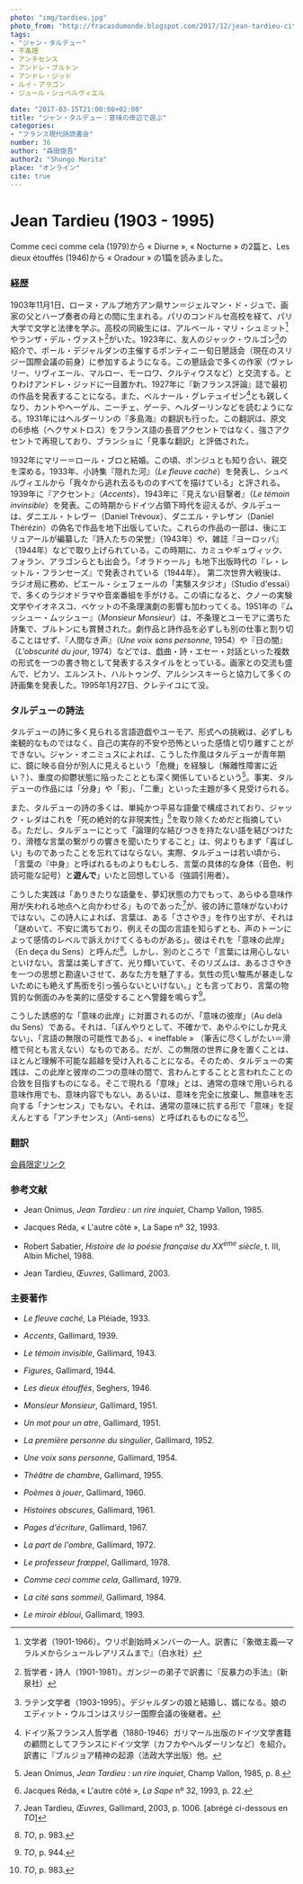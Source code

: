 ```yaml
---
photo: "img/tardieu.jpg"
photo_from: "http://fracasdumonde.blogspot.com/2017/12/jean-tardieu-cite-souterraine.html"
tags:
- "ジャン・タルデュー"
- 不条理
- アンチセンス 
- アンドレ・ブルトン
- アンドレ・ジッド
- ルイ・アラゴン
- ジュール・シュペルヴィエル

date: "2017-03-15T21:00:00+02:00"
title: "ジャン・タルデュー：意味の岸辺で遊ぶ"
categories:
- "フランス現代詩読書会"
number: 36
author: "森田俊吾"
author2: "Shungo Morita"
place: "オンライン"
cite: true
---
```



# Jean Tardieu (1903 - 1995)

Comme ceci comme cela (1979)から « Diurne », « Nocturne » の2篇と、Les dieux étouffés (1946)から « Oradour » の1篇を読みました。

<!--more-->

### 経歴

1903年11月1日、ローヌ・アルプ地方アン県サン＝ジェルマン・ド・ジュで、画家の父とハープ奏者の母との間に生まれる。パリのコンドルセ高校を経て、パリ大学で文学と法律を学ぶ。高校の同級生には、アルベール・マリ・シュミット[^1]やランザ・デル・ヴァスト[^2]がいた。1923年に、友人のジャック・ウルゴン[^3]の紹介で、ポール・デジャルダンの主催するポンティニー旬日懇話会（現在のスリジー国際会議の前身）に参加するようになる。この懇話会で多くの作家（ヴァレリー、リヴィエール、マルロー、モーロワ、クルティウスなど）と交流する。とりわけアンドレ・ジッドに一目置かれ、1927年に『新フランス評論』誌で最初の作品を発表することになる。また、ベルナール・グレテュイゼン[^4]とも親しくなり、カントやヘーゲル、ニーチェ、ゲーテ、ヘルダーリンなどを読むようになる。1931年にはヘルダーリンの『多島海』の翻訳も行った。この翻訳は、原文の6歩格（ヘクサメトロス）をフランス語の長音アクセントではなく、強さアクセントで再現しており、ブランショに「見事な翻訳」と評価された。

1932年にマリー＝ロール・ブロと結婚。この頃、ポンジュとも知り合い、親交を深める。1933年、小詩集『隠れた河』（*Le fleuve caché*）を発表し、シュペルヴィエルから「我々から逃れ去るもののすべてを描けている」と評される。1939年に『アクセント』（*Accents*）、1943年に『見えない目撃者』（*Le témoin invinsible*）を発表。この時期からドイツ占領下時代を迎えるが、タルデューは、ダニエル・トレヴー（Daniel Trévoux）、ダニエル・テレザン（Daniel Thérézin）の偽名で作品を地下出版していた。これらの作品の一部は、後にエリュアールが編纂した『詩人たちの栄誉』（1943年）や、雑誌『ヨーロッパ』（1944年）などで取り上げられている。この時期に、カミュやギュヴィック、フォラン、アラゴンらとも出会う。「オラドゥール」も地下出版時代の『レ・レットル・フランセーズ』で発表されている（1944年）。 第二次世界大戦後は、ラジオ局に務め、ピエール・シェフェールの「実験スタジオ」（Studio d'essai）で、多くのラジオドラマや音楽番組を手がける。この頃になると、クノーの実験文学やイオネスコ、ベケットの不条理演劇の影響も加わってくる。1951年の『ムッシュー・ムッシュー』（*Monsieur Monsieur*）は、不条理とユーモアに満ちた詩集で、ブルトンにも賞賛された。劇作品と詩作品を必ずしも別の仕事と割り切ることはせず、『人間なき声』（*Une voix sans personne*, 1954）や『日の闇』（*L'obscurité du jour*, 1974）などでは、戯曲・詩・エセー・対話といった複数の形式を一つの書き物として発表するスタイルをとっている。画家との交流も盛んで、ピカソ、エルンスト、ハルトゥング、アルシンスキーらと協力して多くの詩画集を発表した。1995年1月27日、クレテイユにて没。

### タルデューの詩法

タルデューの詩に多く見られる言語遊戯やユーモア、形式への挑戦は、必ずしも楽観的なものではなく、自己の実存的不安や恐怖といった感情と切り離すことができない。ジャン・オニミュスによれば、こうした作風はタルデューが青年期に、鏡に映る自分が別人に見えるという「危機」を経験し（解離性障害に近い？）、重度の抑鬱状態に陥ったこととも深く関係しているという[^5]。事実、タルデューの作品には「分身」や「影」、「二重」といった主題が多く見受けられる。

また、タルデューの詩の多くは、単純かつ平易な語彙で構成されており、ジャック・レダはこれを「死の絶対的な非現実性」[^6]を取り除くためだと指摘している。ただし、タルデューにとって「論理的な結びつきを持たない語を結びつけたり、滑稽な言葉の繋がりの響きを聞いたりすること」は、何よりもまず「喜ばしい」ものであったことを忘れてはならない。実際、タルデューは若い頃から、「言葉の『中身』と呼ばれるものよりもむしろ、言葉の具体的な身体（音色、判読可能な記号）と**遊んで**」いたと回想している（強調引用者）。

こうした実践は「ありきたりな語彙を、夢幻状態の力でもって、あらゆる意味作用が失われる地点へと向かわせる」ものであった[^7]が、彼の詩に意味がないわけではない。この詩人によれば、言葉は、ある「ささやき」を作り出すが、それは「謎めいて、不安に満ちており、例えその国の言語を知らずとも、声のトーンによって感情のレベルで訴えかけてくるものがある」。彼はそれを「意味の此岸」（En deça du Sens）と呼んだ[^8]。しかし、別のところで「言葉には用心しないといけない。言葉は美しすぎて、光り輝いていて、そのリズムは、あるささやきを一つの思想と勘違いさせて、あなた方を魅了する。気性の荒い駿馬が暴走しないためにも絶えず馬銜を引っ張らないといけない。」とも言っており、言葉の物質的な側面のみを美的に感受することへ警鐘を鳴らす[^9]。

こうした誘惑的な「意味の此岸」に対置されるのが、「意味の彼岸」（Au delà du Sens）である。それは、「ぼんやりとして、不確かで、あやふやにしか見えない」、「言語の無限の可能性である」、« ineffable » （筆舌に尽くしがたい＝滑稽で何とも言えない）なものである。だが、この無限の世界に身を置くことは、ほとんど理解不可能な超越を受け入れることになる。そのため、タルデューの実践は、この此岸と彼岸の二つの意味の間で、言わんとすることと言われたことの合致を目指すものになる。そこで現れる「意味」とは、通常の意味で用いられる意味作用でも、意味内容でもない。あるいは、意味を完全に放棄し、無意味を志向する「ナンセンス」でもない。それは、通常の意味に抗する形で「意味」を捉えんとする「アンチセンス」（Anti-sens）と呼ばれるものになる[^10]。

### 翻訳

[会員限定リンク](https://groups.google.com/d/msg/poesiecontemporaine/qTUYHpm-3Rk/0HITWkYHBgAJ)

### 参考文献

-   Jean Onimus, *Jean Tardieu : un rire inquiet*, Champ Vallon, 1985.

-   Jacques Réda, « L'autre côté », La Sape nº 32, 1993.

-   Robert Sabatier, *Histoire de la poésie française du
    XX${}^\text{ème}$ siècle*, t. III, Albin Michel, 1988.

-   Jean Tardieu, *Œuvres*, Gallimard, 2003.

### 主要著作

-   *Le fleuve caché*, La Pléiade, 1933.

-   *Accents*, Gallimard, 1939.

-   *Le témoin invisible*, Gallimard, 1943.

-   *Figures*, Gallimard, 1944.

-   *Les dieux étouffés*, Seghers, 1946.

-   *Monsieur Monsieur*, Gallimard, 1951.

-   *Un mot pour un atre*, Gallimard, 1951.

-   *La première personne du singulier*, Gallimard, 1952.

-   *Une voix sans personne*, Gallimard, 1954.

-   *Théâtre de chambre*, Gallimard, 1955.

-   *Poèmes à jouer*, Gallimard, 1960.

-   *Histoires obscures*, Gallimard, 1961.

-   *Pages d'écriture*, Gallimard, 1967.

-   *La part de l'ombre*, Gallimard, 1972.

-   *Le professeur frœppel*, Gallimard, 1978.

-   *Comme ceci comme cela*, Gallimard, 1979.

-   *La cité sans sommeil*, Gallimard, 1984.

-   *Le miroir ébloui*, Gallimard, 1993.

[^1]: 文学者（1901-1966）。ウリポ創始時メンバーの一人。訳書に『象徴主義―マラルメからシュールレアリスムまで』（白水社）

[^2]: 哲学者・詩人（1901-1981）。ガンジーの弟子で訳書に『反暴力の手法』（新泉社）

[^3]: ラテン文学者（1903-1995）。デジャルダンの娘と結婚し、婿になる。娘のエディット・ウルゴンはスリジー国際会議の後継者。

[^4]: ドイツ系フランス人哲学者（1880-1946）ガリマール出版のドイツ文学書籍の顧問としてフランスにドイツ文学（カフカやヘルダーリンなど）を紹介。訳書に『ブルジョア精神の起源（法政大学出版）他。

[^5]: Jean Onimus, *Jean Tardieu : un rire inquiet*, Champ Vallon, 1985,
    p. 8.

[^6]: Jacques Réda, « L'autre côté », *La Sape* nº 32, 1993, p. 22.

[^7]: Jean Tardieu, *Œuvres*, Gallimard, 2003, p. 1006. \[abrégé
    ci-dessous en *TO*\]

[^8]: *TO*, p. 983.

[^9]: *TO*, p. 944.

[^10]: *TO*, p. 983.
